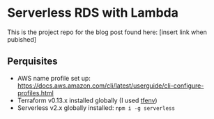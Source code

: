 # Serverless RDS with Lambda

This is the project repo for the blog post found here: [insert link when pubished]

## Perquisites
- AWS name profile set up: https://docs.aws.amazon.com/cli/latest/userguide/cli-configure-profiles.html
- Terraform v0.13.x installed globally (I used [tfenv](https://github.com/tfutils/tfenv))
- Serverless v2.x globally installed: `npm i -g serverless`
